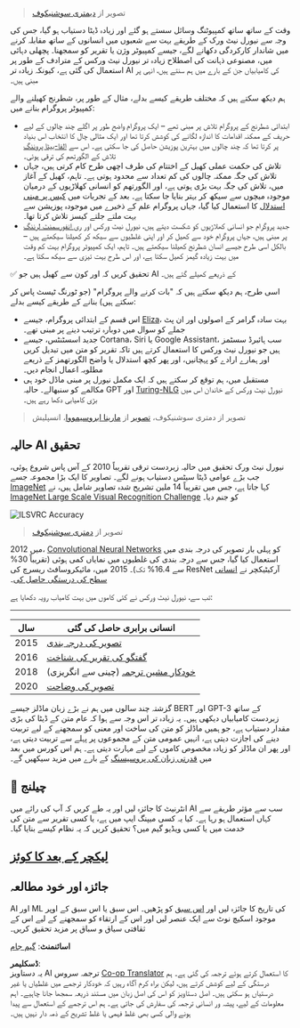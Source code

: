 <!--
CO_OP_TRANSLATOR_METADATA:
{
  "original_hash": "5d1cbc67a9690adb5b33adf297794087",
  "translation_date": "2025-08-26T08:53:38+00:00",
  "source_file": "lessons/1-Intro/README.md",
  "language_code": "ur"
}
-->
> تصویر از [دیمتری سوشنیکوف](http://soshnikov.com)

وقت کے ساتھ ساتھ کمپیوٹنگ وسائل سستے ہو گئے اور زیادہ ڈیٹا دستیاب ہو گیا، جس کی وجہ سے نیورل نیٹ ورک کے طریقے بہت سے شعبوں میں انسانوں کے ساتھ مقابلہ کرنے میں شاندار کارکردگی دکھانے لگے، جیسے کمپیوٹر وژن یا تقریر کو سمجھنا۔ پچھلی دہائی میں، مصنوعی ذہانت کی اصطلاح زیادہ تر نیورل نیٹ ورکس کے مترادف کے طور پر استعمال کی گئی ہے، کیونکہ زیادہ تر AI کی کامیابیاں جن کے بارے میں ہم سنتے ہیں، انہی پر مبنی ہیں۔

ہم دیکھ سکتے ہیں کہ مختلف طریقے کیسے بدلے، مثال کے طور پر، شطرنج کھیلنے والے کمپیوٹر پروگرام بنانے میں:

* ابتدائی شطرنج کے پروگرام تلاش پر مبنی تھے – ایک پروگرام واضح طور پر اگلے چند چالوں کے لیے حریف کے ممکنہ اقدامات کا اندازہ لگانے کی کوشش کرتا تھا اور ایک مثالی چال کا انتخاب اس بنیاد پر کرتا تھا کہ چند چالوں میں بہترین پوزیشن حاصل کی جا سکتی ہے۔ اس سے [الفا-بیٹا پروننگ](https://en.wikipedia.org/wiki/Alpha%E2%80%93beta_pruning) تلاش کے الگورتھم کی ترقی ہوئی۔
* تلاش کی حکمت عملی کھیل کے اختتام کی طرف اچھی طرح کام کرتی ہیں، جہاں تلاش کی جگہ ممکنہ چالوں کی کم تعداد سے محدود ہوتی ہے۔ تاہم، کھیل کے آغاز میں، تلاش کی جگہ بہت بڑی ہوتی ہے، اور الگورتھم کو انسانی کھلاڑیوں کے درمیان موجودہ میچوں سے سیکھ کر بہتر بنایا جا سکتا ہے۔ بعد کے تجربات میں [کیس پر مبنی استدلال](https://en.wikipedia.org/wiki/Case-based_reasoning) کا استعمال کیا گیا، جہاں پروگرام علم کے ذخیرے میں موجودہ پوزیشن سے بہت ملتے جلتے کیسز تلاش کرتا تھا۔
* جدید پروگرام جو انسانی کھلاڑیوں کو شکست دیتے ہیں، نیورل نیٹ ورکس اور [ری انفورسمنٹ لرننگ](https://en.wikipedia.org/wiki/Reinforcement_learning) پر مبنی ہیں، جہاں پروگرام خود سے کھیل کر اور اپنی غلطیوں سے سیکھ کر کھیلنا سیکھتے ہیں – بالکل اسی طرح جیسے انسان شطرنج کھیلنا سیکھتے ہیں۔ تاہم، ایک کمپیوٹر پروگرام بہت کم وقت میں بہت زیادہ گیمز کھیل سکتا ہے، اور اس طرح بہت تیزی سے سیکھ سکتا ہے۔

✅ تحقیق کریں کہ اور کون سے کھیل ہیں جو AI کے ذریعے کھیلے گئے ہیں۔

اسی طرح، ہم دیکھ سکتے ہیں کہ "بات کرنے والے پروگرام" (جو ٹورنگ ٹیسٹ پاس کر سکتے ہیں) بنانے کے طریقے کیسے بدلے:

* اس قسم کے ابتدائی پروگرام، جیسے [Eliza](https://en.wikipedia.org/wiki/ELIZA)، بہت سادہ گرامر کے اصولوں اور ان پٹ جملے کو سوال میں دوبارہ ترتیب دینے پر مبنی تھے۔
* جدید اسسٹنٹس، جیسے Cortana، Siri یا Google Assistant، سب ہائبرڈ سسٹمز ہیں جو نیورل نیٹ ورکس کا استعمال کرتے ہیں تاکہ تقریر کو متن میں تبدیل کریں اور ہمارے ارادے کو پہچانیں، اور پھر کچھ استدلال یا واضح الگورتھمز کے ذریعے مطلوبہ اعمال انجام دیں۔
* مستقبل میں، ہم توقع کر سکتے ہیں کہ ایک مکمل نیورل پر مبنی ماڈل خود ہی مکالمے کو سنبھالے۔ حالیہ GPT اور [Turing-NLG](https://turing.microsoft.com/) نیورل نیٹ ورکس کے خاندان اس میں بڑی کامیابی دکھا رہے ہیں۔

> تصویر از دمتری سوشنیکوف، [تصویر](https://unsplash.com/photos/r8LmVbUKgns) از [مارینا ابروسیمووا](https://unsplash.com/@abrosimova_marina_foto)، انسپلیش

## حالیہ AI تحقیق

نیورل نیٹ ورک تحقیق میں حالیہ زبردست ترقی تقریباً 2010 کے آس پاس شروع ہوئی، جب بڑے عوامی ڈیٹا سیٹس دستیاب ہونے لگے۔ تصاویر کا ایک بڑا مجموعہ جسے [ImageNet](https://en.wikipedia.org/wiki/ImageNet) کہا جاتا ہے، جس میں تقریباً 14 ملین تشریح شدہ تصاویر شامل ہیں، نے [ImageNet Large Scale Visual Recognition Challenge](https://image-net.org/challenges/LSVRC/) کو جنم دیا۔

![ILSVRC Accuracy](../../../../lessons/1-Intro/images/ilsvrc.gif)

> تصویر از [دمتری سوشنیکوف](http://soshnikov.com)

2012 میں، [Convolutional Neural Networks](../4-ComputerVision/07-ConvNets/README.md) کو پہلی بار تصویر کی درجہ بندی میں استعمال کیا گیا، جس سے درجہ بندی کی غلطیوں میں نمایاں کمی ہوئی (تقریباً 30% سے 16.4% تک)۔ 2015 میں، مائیکروسافٹ ریسرچ کی ResNet آرکیٹیکچر نے [انسانی سطح کی درستگی حاصل کی](https://doi.org/10.1109/ICCV.2015.123)۔

تب سے، نیورل نیٹ ورکس نے کئی کاموں میں بہت کامیاب رویہ دکھایا ہے:

---

سال | انسانی برابری حاصل کی گئی
-----|--------
2015 | [تصویر کی درجہ بندی](https://doi.org/10.1109/ICCV.2015.123)
2016 | [گفتگو کی تقریر کی شناخت](https://arxiv.org/abs/1610.05256)
2018 | [خودکار مشین ترجمہ](https://arxiv.org/abs/1803.05567) (چینی سے انگریزی)
2020 | [تصویر کی وضاحت](https://arxiv.org/abs/2009.13682)

گزشتہ چند سالوں میں ہم نے بڑے زبان ماڈلز جیسے BERT اور GPT-3 کے ساتھ زبردست کامیابیاں دیکھی ہیں۔ یہ زیادہ تر اس وجہ سے ہوا کہ عام متن کے ڈیٹا کی بڑی مقدار دستیاب ہے، جو ہمیں ماڈلز کو متن کی ساخت اور معنی کو سمجھنے کے لیے تربیت دینے کی اجازت دیتی ہے، انہیں عمومی متن کے مجموعوں پر پہلے سے تربیت دیتی ہے، اور پھر ان ماڈلز کو زیادہ مخصوص کاموں کے لیے مہارت دیتی ہے۔ ہم اس کورس میں بعد میں [قدرتی زبان کی پروسیسنگ](../5-NLP/README.md) کے بارے میں مزید سیکھیں گے۔

## 🚀 چیلنج

انٹرنیٹ کا جائزہ لیں اور یہ طے کریں کہ آپ کی رائے میں AI سب سے مؤثر طریقے سے کہاں استعمال ہو رہا ہے۔ کیا یہ کسی میپنگ ایپ میں ہے، یا کسی تقریر سے متن کی خدمت میں یا کسی ویڈیو گیم میں؟ تحقیق کریں کہ یہ نظام کیسے بنایا گیا۔

## [لیکچر کے بعد کا کوئز](https://red-field-0a6ddfd03.1.azurestaticapps.net/quiz/201)

## جائزہ اور خود مطالعہ

AI اور ML کی تاریخ کا جائزہ لیں اور [اس سبق](https://github.com/microsoft/ML-For-Beginners/tree/main/1-Introduction/2-history-of-ML) کو پڑھیں۔ اس سبق یا اس سبق کے اوپر موجود اسکیچ نوٹ سے ایک عنصر لیں اور اس کے ارتقاء کو سمجھنے کے لیے اس کے ثقافتی سیاق و سباق پر مزید تحقیق کریں۔

**اسائنمنٹ**: [گیم جام](assignment.md)

**ڈسکلیمر**:  
یہ دستاویز AI ترجمہ سروس [Co-op Translator](https://github.com/Azure/co-op-translator) کا استعمال کرتے ہوئے ترجمہ کی گئی ہے۔ ہم درستگی کے لیے کوشش کرتے ہیں، لیکن براہ کرم آگاہ رہیں کہ خودکار ترجمے میں غلطیاں یا غیر درستیاں ہو سکتی ہیں۔ اصل دستاویز کو اس کی اصل زبان میں مستند ذریعہ سمجھا جانا چاہیے۔ اہم معلومات کے لیے، پیشہ ور انسانی ترجمہ کی سفارش کی جاتی ہے۔ ہم اس ترجمے کے استعمال سے پیدا ہونے والی کسی بھی غلط فہمی یا غلط تشریح کے ذمہ دار نہیں ہیں۔